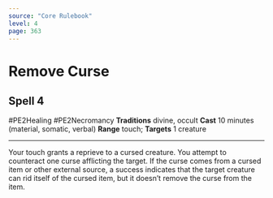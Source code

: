 ```yaml
---
source: "Core Rulebook"
level: 4
page: 363
---
```


# Remove Curse
## Spell 4
#PE2Healing #PE2Necromancy 
**Traditions** divine, occult
**Cast** 10 minutes (material, somatic, verbal)
**Range** touch; **Targets** 1 creature

-----
Your touch grants a reprieve to a cursed creature. You attempt to counteract one curse afflicting the target. If the curse comes from a cursed item or other external source, a success indicates that the target creature can rid itself of the cursed item, but it doesn’t remove the curse from the item.